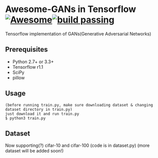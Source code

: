 # Awesome-GANs in Tensorflow [![Awesome](https://cdn.rawgit.com/sindresorhus/awesome/d7305f38d29fed78fa85652e3a63e154dd8e8829/media/badge.svg)](https://github.com/sindresorhus/awesome)[![build passing](https://raw.githubusercontent.com/dwyl/repo-badges/master/highresPNGs/build-passing.png)](https://github.com/dwyl/repo-badges)
Tensorflow implementation of GANs(Generative Adversarial Networks)

## Prerequisites
* Python 2.7+ or 3.3+
* Tensorflow r1.1
* SciPy
* pillow

## Usage
    (before running train.py, make sure downloading dataset & changing dataset directory in train.py)
    just download it and run train.py
    $ python3 train.py

## Dataset
Now supporting(?) cifar-10 and cifar-100 (code is in dataset.py)
(more dataset will be added soon!)